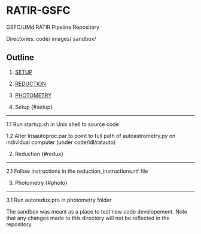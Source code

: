 RATIR-GSFC
==========

GSFC/UMd RATIR Pipeline Repository

Directories:
code/ 
images/
sandbox/

Outline
-------

1. [SETUP](#setup)

2. [REDUCTION](#redux)

3. [PHOTOMETRY](#photo)

1. Setup {#setup}
--------

1.1 Run startup.sh in Unix shell to source code

1.2 Alter lrisautoproc.par to point to full path of autoastrometry.py on individual computer (under code/idl/ratauto)

2. Reduction {#redux}
------------
2.1 Follow instructions in the reduction_instructions.rtf file

3. Photometry {#photo}
-------------
3.1 Run autoredux.pro in photometry folder

The sandbox was meant as a place to test new code developement.  Note that any changes made to this directory will not be reflected in the repository.

